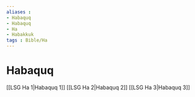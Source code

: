 ```yaml
---
aliases : 
- Habaquq
- Habaquq
- Ha
- Habakkuk
tags : Bible/Ha
---
```


# Habaquq

[[LSG Ha 1|Habaquq 1]]
[[LSG Ha 2|Habaquq 2]]
[[LSG Ha 3|Habaquq 3]]
